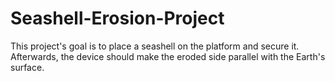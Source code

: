 # Seashell-Erosion-Project
This project's goal is to place a seashell on the platform and secure it. Afterwards, the device should make the eroded side parallel with the Earth's surface.
